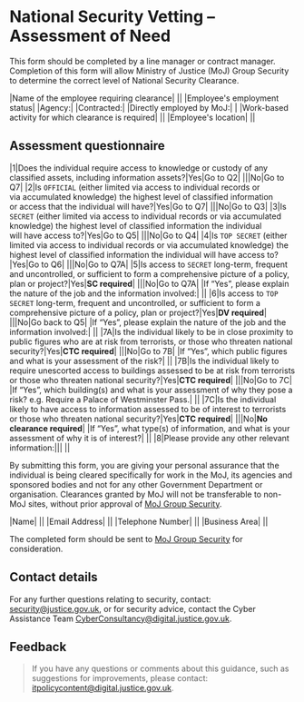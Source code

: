 # National Security Vetting – Assessment of Need

This form should be completed by a line manager or contract manager. Completion of this form will allow Ministry of Justice \(MoJ\) Group Security to determine the correct level of National Security Clearance.

|Name of the employee requiring clearance|
||
|Employee's employment status|
|Agency:| |Contracted:| |Directly employed by MoJ:| |
|Work-based activity for which clearance is required|
||
|Employee's location|
||

## Assessment questionnaire

|1|Does the individual require access to knowledge or custody of any classified assets, including information assets?|Yes|Go to Q2|
|||No|Go to Q7|
|2|Is `OFFICIAL` \(either limited via access to individual records or via accumulated knowledge\) the highest level of classified information or access that the individual will have?|Yes|Go to Q7|
|||No|Go to Q3|
|3|Is `SECRET` \(either limited via access to individual records or via accumulated knowledge\) the highest level of classified information the individual will have access to?|Yes|Go to Q5|
|||No|Go to Q4|
|4|Is `TOP SECRET` \(either limited via access to individual records or via accumulated knowledge\) the highest level of classified information the individual will have access to?|Yes|Go to Q6|
|||No|Go to Q7A|
|5|Is access to `SECRET` long-term, frequent and uncontrolled, or sufficient to form a comprehensive picture of a policy, plan or project?|Yes|**SC required**|
|||No|Go to Q7A|
|If “Yes”, please explain the nature of the job and the information involved:|
||
|6|Is access to `TOP SECRET` long-term, frequent and uncontrolled, or sufficient to form a comprehensive picture of a policy, plan or project?|Yes|**DV required**|
|||No|Go back to Q5|
|If “Yes”, please explain the nature of the job and the information involved:|
||
|7A|Is the individual likely to be in close proximity to public figures who are at risk from terrorists, or those who threaten national security?|Yes|**CTC required**|
|||No|Go to 7B|
|If “Yes”, which public figures and what is your assessment of the risk?|
||
|7B|Is the individual likely to require unescorted access to buildings assessed to be at risk from terrorists or those who threaten national security?|Yes|**CTC required**|
|||No|Go to 7C|
|If “Yes”, which building\(s\) and what is your assessment of why they pose a risk? e.g. Require a Palace of Westminster Pass.|
||
|7C|Is the individual likely to have access to information assessed to be of interest to terrorists or those who threaten national security?|Yes|**CTC required**|
|||No|**No clearance required**|
|If “Yes”, what type\(s\) of information, and what is your assessment of why it is of interest?|
||
|8|Please provide any other relevant information:|||
||

By submitting this form, you are giving your personal assurance that the individual is being cleared specifically for work in the MoJ, its agencies and sponsored bodies and not for any other Government Department or organisation. Clearances granted by MoJ will not be transferable to non-MoJ sites, without prior approval of [MoJ Group Security](mailto:mojgroupsecurity@justice.gov.uk).

|Name|
||
|Email Address|
||
|Telephone Number|
||
|Business Area|
||

The completed form should be sent to [MoJ Group Security](mailto:mojgroupsecurity@justice.gov.uk) for consideration.

## Contact details

For any further questions relating to security, contact: [security@justice.gov.uk](mailto:security@justice.gov.uk), or for security advice, contact the Cyber Assistance Team [CyberConsultancy@digital.justice.gov.uk](mailto:CyberConsultancy@digital.justice.gov.uk).

## Feedback

> If you have any questions or comments about this guidance, such as suggestions for improvements, please contact: [itpolicycontent@digital.justice.gov.uk](mailto:itpolicycontent@digital.justice.gov.uk).

